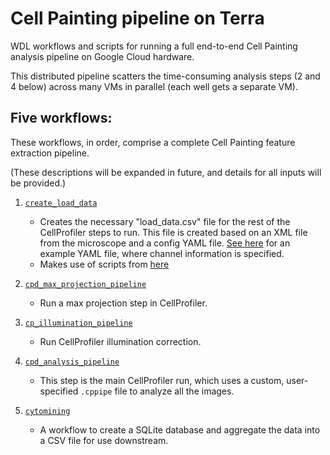 # Cell Painting pipeline on Terra

WDL workflows and scripts for running a full end-to-end Cell Painting analysis 
pipeline on Google Cloud hardware.

This distributed pipeline scatters the time-consuming analysis steps (2 and 4 below)
across many VMs in parallel (each well gets a separate VM).

## Five workflows:

These workflows, in order, comprise a complete Cell Painting feature 
extraction pipeline.

(These descriptions will be expanded in future, and details for all inputs will 
be provided.)

1. [`create_load_data`](create_load_data.wdl)

    - Creates the necessary "load_data.csv" file for the rest of the CellProfiler 
    steps to run. This file is created based on an XML file from the microscope 
    and a config YAML file.  [See here](https://raw.githubusercontent.com/broadinstitute/pe2loaddata/master/config.yml)
    for an example YAML file, where channel information is specified.
    - Makes use of scripts from [here](https://github.com/broadinstitute/pe2loaddata)
    
2. [`cpd_max_projection_pipeline`](cpd_max_projection_pipeline.wdl)

    - Run a max projection step in CellProfiler.
    
3. [`cp_illumination_pipeline`](cp_illumination_pipeline.wdl)

    - Run CellProfiler illumination correction.
    
4. [`cpd_analysis_pipeline`](cpd_analysis_pipeline.wdl)

    - This step is the main CellProfiler run, which uses a custom, user-specified 
    `.cppipe` file to analyze all the images.
    
5. [`cytomining`](../mining/cytomining.wdl)

    - A workflow to create a SQLite database and aggregate the data into a CSV file 
    for use downstream.
